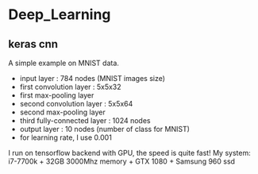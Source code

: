 # Deep_Learning

## keras cnn
A simple example on MNIST data.

+ input layer : 784 nodes (MNIST images size)
+ first convolution layer : 5x5x32
+ first max-pooling layer
+ second convolution layer : 5x5x64
+ second max-pooling layer
+ third fully-connected layer : 1024 nodes
+ output layer : 10 nodes (number of class for MNIST)
+ for learning rate, I use 0.001

I run on tensorflow backend with GPU, the speed is quite fast!
My system: i7-7700k + 32GB 3000Mhz memory + GTX 1080 + Samsung 960 ssd
